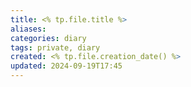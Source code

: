 ```yaml
---
title: <% tp.file.title %>
aliases: 
categories: diary
tags: private, diary
created: <% tp.file.creation_date() %>
updated: 2024-09-19T17:45
---
```

